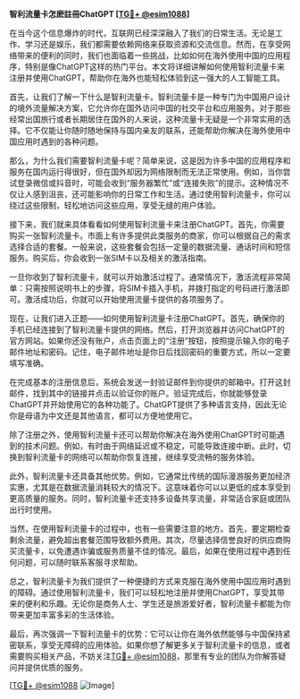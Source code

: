 **智利流量卡怎麽註冊ChatGPT [[TG💪+ @esim1088](https://t.me/s/esim1088)]**

在当今这个信息爆炸的时代，互联网已经深深融入了我们的日常生活。无论是工作、学习还是娱乐，我们都需要依赖网络来获取资源和交流信息。然而，在享受网络带来的便利的同时，我们也面临着一些挑战，比如如何在海外使用中国的应用程序，特别是像ChatGPT这样的热门平台。本文将详细讲解如何使用智利流量卡来注册并使用ChatGPT，帮助你在海外也能轻松体验到这一强大的人工智能工具。

首先，让我们了解一下什么是智利流量卡。智利流量卡是一种专门为中国用户设计的境外流量解决方案，它允许你在国外访问中国的社交平台和应用服务。对于那些经常出国旅行或者长期居住在国外的人来说，这种流量卡无疑是一个非常实用的选择。它不仅能让你随时随地保持与国内亲友的联系，还能帮助你解决在海外使用中国应用时遇到的各种问题。

那么，为什么我们需要智利流量卡呢？简单来说，这是因为许多中国的应用程序和服务在国内运行得很好，但在国外却因为网络限制而无法正常使用。例如，当你尝试登录微信或抖音时，可能会收到“服务器繁忙”或“连接失败”的提示。这种情况不仅让人感到沮丧，还可能影响你的日常工作和生活。通过使用智利流量卡，你可以绕过这些限制，轻松地访问这些应用，享受无缝的用户体验。

接下来，我们就来具体看看如何使用智利流量卡来注册ChatGPT。首先，你需要购买一张智利流量卡。市面上有许多提供此类服务的商家，你可以根据自己的需求选择合适的套餐。一般来说，这些套餐会包括一定量的数据流量、通话时间和短信服务。购买后，你会收到一张SIM卡以及相关的激活指南。

一旦你收到了智利流量卡，就可以开始激活过程了。通常情况下，激活流程非常简单：只需按照说明书上的步骤，将SIM卡插入手机，并拨打指定的号码进行激活即可。激活成功后，你就可以开始使用流量卡提供的各项服务了。

现在，让我们进入正题——如何使用智利流量卡注册ChatGPT。首先，确保你的手机已经连接到了智利流量卡提供的网络。然后，打开浏览器并访问ChatGPT的官方网站。如果你还没有账户，点击页面上的“注册”按钮，按照提示输入你的电子邮件地址和密码。记住，电子邮件地址是你日后找回密码的重要方式，所以一定要填写准确。

在完成基本的注册信息后，系统会发送一封验证邮件到你提供的邮箱中。打开这封邮件，找到其中的链接并点击以验证你的账户。验证完成后，你就能够登录ChatGPT并开始使用它的各种功能了。ChatGPT提供了多种语言支持，因此无论你是母语为中文还是其他语言，都可以方便地使用它。

除了注册之外，使用智利流量卡还可以帮助你解决在海外使用ChatGPT时可能遇到的技术问题。例如，有时由于网络延迟或不稳定，可能导致连接中断。此时，切换到智利流量卡的网络可以帮助你恢复连接，继续享受流畅的服务体验。

此外，智利流量卡还具备其他优势。例如，它通常比传统的国际漫游服务更加经济实惠，尤其是在数据流量消耗较大的情况下。这意味着你可以以更低的成本享受到更高质量的服务。同时，智利流量卡还支持多设备共享流量，非常适合家庭或团队出行时使用。

当然，在使用智利流量卡的过程中，也有一些需要注意的地方。首先，要定期检查剩余流量，避免超出套餐范围导致额外费用。其次，尽量选择信誉良好的供应商购买流量卡，以免遭遇诈骗或服务质量不佳的情况。最后，如果在使用过程中遇到任何问题，可以随时联系客服寻求帮助。

总之，智利流量卡为我们提供了一种便捷的方式来克服在海外使用中国应用时遇到的障碍。通过使用智利流量卡，我们可以轻松地注册并使用ChatGPT，享受其带来的便利和乐趣。无论你是商务人士、学生还是旅游爱好者，智利流量卡都能为你带来更加丰富多彩的生活体验。

最后，再次强调一下智利流量卡的优势：它可以让你在海外依然能够与中国保持紧密联系，享受无障碍的应用体验。如果你想了解更多关于智利流量卡的信息，或者需要购买相关产品，不妨关注[TG💪+ @esim1088](https://t.me/s/esim1088)，那里有专业的团队为你解答疑问并提供优质的服务。

[[TG💪+ @esim1088](https://t.me/s/esim1088) ![Image](https://i.postimg.cc/4NQfJmqS/Snipaste-2025-05-13-00-14-12.png)]
